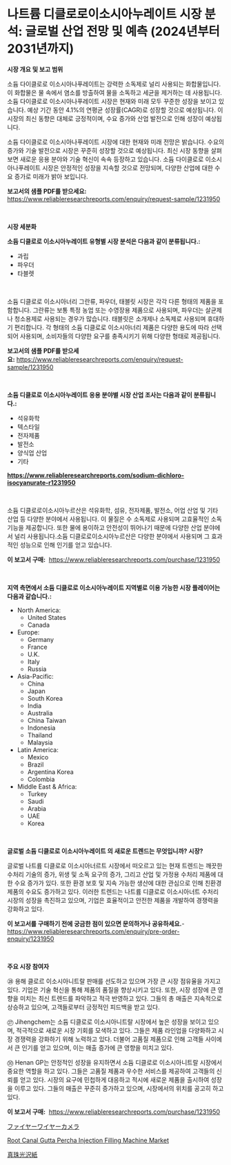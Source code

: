 <p><h1>나트륨 디클로로이소시아누레이트 시장 분석: 글로벌 산업 전망 및 예측 (2024년부터 2031년까지)</h1></p><p><strong>시장 개요 및 보고 범위</strong></p>
<p><p>소듐 다이클로로 이소시아나푸레이트는 강력한 소독제로 널리 사용되는 화합물입니다. 이 화합물은 물 속에서 염소를 방출하여 물을 소독하고 세균을 제거하는 데 사용됩니다. 소듐 다이클로로 이소시아나푸레이트 시장은 현재와 미래 모두 꾸준한 성장을 보이고 있습니다. 예상 기간 동안 4.1%의 연평균 성장률(CAGR)로 성장할 것으로 예상됩니다. 이 시장의 최신 동향은 대체로 긍정적이며, 수요 증가와 산업 발전으로 인해 성장이 예상됩니다.</p><p>소듐 다이클로로 이소시아나푸레이트 시장에 대한 현재와 미래 전망은 밝습니다. 수요의 증가와 기술 발전으로 시장은 꾸준히 성장할 것으로 예상됩니다. 최신 시장 동향을 살펴보면 새로운 응용 분야와 기술 혁신이 속속 등장하고 있습니다. 소듐 다이클로로 이소시아나푸레이트 시장은 안정적인 성장을 지속할 것으로 전망되며, 다양한 산업에 대한 수요 증가로 미래가 밝아 보입니다.</p></p>
<p><strong>보고서의 샘플 PDF를 받으세요:</strong> <a href="https://www.reliableresearchreports.com/enquiry/request-sample/1231950">https://www.reliableresearchreports.com/enquiry/request-sample/1231950</a></p>
<p>&nbsp;</p>
<p><strong>시장 세분화</strong></p>
<p><strong>소듐 디클로로 이소시아누레이트 유형별 시장 분석은 다음과 같이 분류됩니다.:</strong></p>
<p><ul><li>과립</li><li>파우더</li><li>타블렛</li></ul></p>
<p>&nbsp;</p>
<p><p>소듐 디클로로 이소시아너리 그란류, 파우더, 태블릿 시장은 각각 다른 형태의 제품을 포함합니다. 그란류는 보통 특정 농업 또는 수영장용 제품으로 사용되며, 파우더는 살균제나 청소용제로 사용되는 경우가 많습니다. 태블릿은 소개제나 소독제로 사용되며 휴대하기 편리합니다. 각 형태의 소듐 디클로로 이소시아너리 제품은 다양한 용도에 따라 선택되어 사용되며, 소비자들의 다양한 요구를 충족시키기 위해 다양한 형태로 제공됩니다.</p></p>
<p><strong>보고서의 샘플 PDF를 받으세요:</strong>&nbsp;<a href="https://www.reliableresearchreports.com/enquiry/request-sample/1231950">https://www.reliableresearchreports.com/enquiry/request-sample/1231950</a></p>
<p>&nbsp;</p>
<p><strong> 소듐 디클로로 이소시아누레이트 응용 분야별 시장 산업 조사는 다음과 같이 분류됩니다.:</strong></p>
<p><ul><li>석유화학</li><li>텍스타일</li><li>전자제품</li><li>발전소</li><li>양식업 산업</li><li>기타</li></ul></p>
<p><strong><a href="https://www.reliableresearchreports.com/sodium-dichloro-isocyanurate-r1231950">https://www.reliableresearchreports.com/sodium-dichloro-isocyanurate-r1231950</a></strong></p>
<p>&nbsp;</p>
<p><p>소듐 디클로로이소시아누르산은 석유화학, 섬유, 전자제품, 발전소, 어업 산업 및 기타 산업 등 다양한 분야에서 사용됩니다. 이 물질은 수 소독제로 사용되며 고효율적인 소독 기능을 제공합니다. 또한 물에 용이하고 안전성이 뛰어나기 때문에 다양한 산업 분야에서 널리 사용됩니다.소듐 디클로로이소시아누르산은 다양한 분야에서 사용되며 그 효과적인 성능으로 인해 인기를 얻고 있습니다.</p></p>
<p><strong>이 보고서 구매:</strong>&nbsp; <a href="https://www.reliableresearchreports.com/purchase/1231950">https://www.reliableresearchreports.com/purchase/1231950</a></p>
<p>&nbsp;</p>
<p><strong>지역 측면에서 소듐 디클로로 이소시아누레이트 지역별로 이용 가능한 시장 플레이어는 다음과 같습니다.:</strong></p>
<p><ul>
    <li>
        North America:
        <ul>
            <li>United States</li>
            <li>Canada</li>
        </ul>
    </li>
    <li>
        Europe:
        <ul>
            <li>Germany</li>
            <li>France</li>
            <li>U.K.</li>
            <li>Italy</li>
            <li>Russia</li>
        </ul>
    </li>
    <li>
        Asia-Pacific:
        <ul>
            <li>China</li>
            <li>Japan</li>
            <li>South Korea</li>
            <li>India</li>
            <li>Australia</li>
            <li>China Taiwan</li>
            <li>Indonesia</li>
            <li>Thailand</li>
            <li>Malaysia</li>
        </ul>
    </li>
    <li>
        Latin America:
        <ul>
            <li>Mexico</li>
            <li>Brazil</li>
            <li>Argentina Korea</li>
            <li>Colombia</li>
        </ul>
    </li>
    <li>
        Middle East & Africa:
        <ul>
            <li>Turkey</li>
            <li>Saudi</li>
            <li>Arabia</li>
            <li>UAE</li>
            <li>Korea</li>
        </ul>
    </li>
    </ul></p>
<p>&nbsp;</p>
<p><strong>글로벌 소듐 디클로로 이소시아누레이트 의 새로운 트렌드는 무엇입니까? 시장?</strong></p>
<p><p>글로벌 나트륨 디클로로 이소시아너르트 시장에서 떠오르고 있는 현재 트렌드는 깨끗한 수처리 기술의 증가, 위생 및 소독 요구의 증가, 그리고 산업 및 가정용 수처리 제품에 대한 수요 증가가 있다. 또한 환경 보호 및 지속 가능한 생산에 대한 관심으로 인해 친환경 제품의 수요도 증가하고 있다. 이러한 트렌드는 나트륨 디클로로 이소시아너트 수처리 시장의 성장을 촉진하고 있으며, 기업은 효율적이고 안전한 제품을 개발하여 경쟁력을 강화하고 있다.</p></p>
<p><strong>이 보고서를 구매하기 전에 궁금한 점이 있으면 문의하거나 공유하세요.</strong>- <a href="https://www.reliableresearchreports.com/enquiry/pre-order-enquiry/1231950">https://www.reliableresearchreports.com/enquiry/pre-order-enquiry/1231950</a></p>
<p>&nbsp;</p>
<p><strong>주요 시장 참여자</strong></p>
<p><p>㉘ 용해 클로르 이소시아니트랄 판매를 선도하고 있으며 가장 큰 시장 점유율을 가지고 있다. 기업은 기술 혁신을 통해 제품의 품질을 향상시키고 있다. 또한, 시장 성장에 큰 영향을 미치는 최신 트렌드를 파악하고 적극 반영하고 있다. 그들의 총 매출은 지속적으로 상승하고 있으며, 고객들로부터 긍정적인 피드백을 받고 있다.</p><p>㉗ Jihengchem는 소듐 디클로로 이소시아니트랄 시장에서 높은 성장을 보이고 있으며, 적극적으로 새로운 시장 기회를 모색하고 있다. 그들은 제품 라인업을 다양화하고 시장 경쟁력을 강화하기 위해 노력하고 있다. 더불어 고품질 제품으로 인해 고객들 사이에서 큰 인기를 얻고 있으며, 이는 매출 증가에 큰 영향을 미치고 있다.</p><p>㉚ Henan GP는 안정적인 성장을 유지하면서 소듐 디클로로 이소시아니트랄 시장에서 중요한 역할을 하고 있다. 그들은 고품질 제품과 우수한 서비스를 제공하여 고객들의 신뢰를 얻고 있다. 시장의 요구에 민첩하게 대응하고 적시에 새로운 제품을 출시하여 성장을 이루고 있다. 그들의 매출은 꾸준히 증가하고 있으며, 시장에서의 위치를 공고히 하고 있다.</p></p>
<p><strong>이 보고서 구매:</strong>&nbsp;&nbsp;<a href="https://www.reliableresearchreports.com/purchase/1231950">https://www.reliableresearchreports.com/purchase/1231950</a></p>
<p><p><a href="https://medium.com/@fosterfahey38/%E3%83%95%E3%82%A1%E3%82%A4%E3%82%A2%E3%83%AF%E3%82%A4%E3%83%A4%E3%83%BC%E3%82%AB%E3%83%A1%E3%83%A9%E3%81%AE%E5%B8%82%E5%A0%B4-2031%E5%B9%B4%E3%81%BE%E3%81%A7%E3%81%AE%E6%88%90%E5%8A%9F%E3%81%99%E3%82%8B%E3%83%93%E3%82%B8%E3%83%8D%E3%82%B9%E6%88%A6%E7%95%A5%E4%BA%88%E6%B8%AC%E3%81%AE%E9%8D%B5-898fb8fa7060">ファイヤーワイヤーカメラ</a></p><p><a href="https://github.com/PeterParrish5/Market-Research-Report-List-4/blob/main/root-canal-gutta-percha-injection-filling-machine-market.md">Root Canal Gutta Percha Injection Filling Machine Market</a></p><p><a href="https://medium.com/@fosterfahey38/%E3%83%91%E3%83%BC%E3%83%AB%E3%82%A8%E3%83%83%E3%82%BB%E3%83%B3%E3%82%B9%E3%83%9A%E3%83%BC%E3%83%91%E3%83%BC%E3%83%9E%E3%83%BC%E3%82%B1%E3%83%83%E3%83%88%E3%81%AE%E5%88%86%E6%9E%90-%E3%82%B0%E3%83%AD%E3%83%BC%E3%83%90%E3%83%AB%E7%94%A3%E6%A5%AD%E3%81%AE%E5%B1%95%E6%9C%9B%E3%81%A8%E4%BA%88%E6%B8%AC-2024%E5%B9%B4%E3%81%8B%E3%82%892031%E5%B9%B4-85e862da8bd3">真珠光沢紙</a></p></p>